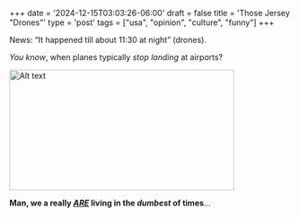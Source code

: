 +++
date = '2024-12-15T03:03:26-06:00'
draft = false
title = 'Those Jersey &quot;Drones&quot;'
type = 'post'
tags = ["usa", "opinion", "culture", "funny"]
+++



News: “It happened till about 11:30 at night” (drones). <br />

*You know*, when planes typically *stop landing* at airports?  

<div>
  <a href="https://julianwest.me/Blog/posts/images/plane-lights.jpeg" target="_blank"><img src="https://julianwest.me/Blog/posts/images/plane-lights.jpeg" alt="Alt text" width="400" height="215"></a>
</div> 

**Man, we a really *<u>ARE</u>* living in the ***dumbest*** of times**...